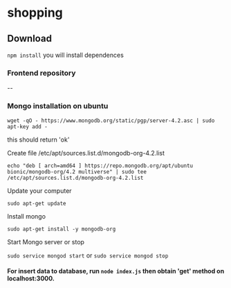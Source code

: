 # shopping

## Download
`npm install` you will install dependences

### Frontend repository
--

### Mongo installation on ubuntu
`wget -qO - https://www.mongodb.org/static/pgp/server-4.2.asc | sudo apt-key add -`

this should return 'ok'

Create file /etc/apt/sources.list.d/mongodb-org-4.2.list

`echo "deb [ arch=amd64 ] https://repo.mongodb.org/apt/ubuntu bionic/mongodb-org/4.2 multiverse" | sudo tee /etc/apt/sources.list.d/mongodb-org-4.2.list`

Update your computer

`sudo apt-get update`

Install mongo

`sudo apt-get install -y mongodb-org`

Start Mongo server or stop

`sudo service mongod start` or `sudo service mongod stop`

#### For insert data to database, run `node index.js` then obtain 'get' method on localhost:3000.

